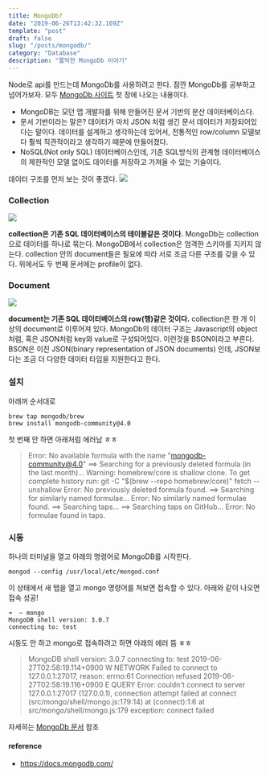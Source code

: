 ```yaml
---
title: MongoDb?
date: "2019-06-26T13:42:32.169Z"
template: "post"
draft: false
slug: "/posts/mongodb/"
category: "Database"
description: "짧막한 MongoDb 이야기"
---
```


Node로 api를 만드는데 MongoDb를 사용하려고 한다. 잠깐 MongoDb를 공부하고 넘어가보자.
모두 [MongoDb 사이트](https://www.mongodb.com/) 첫 장에 나오는 내용이다.

- MongoDB는 모던 앱 개발자를 위해 만들어진 문서 기반의 분산 데이터베이스다.
- 문서 기반이라는 말은? 데이터가 마치 JSON 처럼 생긴 문서 데이터가 저장되어있다는 말이다. 데이터를 설계하고 생각하는데 있어서, 전통적인 row/column 모델보다 훨씩 직관적이라고 생각하기 때문에 만들어졌다.
- NoSQL(Not only SQL) 데이터베이스인데, 기존 SQL방식의 관계형 데이터베이스의 제한적인 모델 없이도 데이터를 저장하고 가져올 수 있는 기술이다.

데이터 구조를 먼저 보는 것이 좋겠다.
![](/media/190627.png)

### Collection
![](/media/190627-1.png)

**collection은 기존 SQL 데이터베이스의 테이블같은 것이다.** MongoDb는 collection으로 데이터를 하나로 묶는다.
MongoDB에서 collection은 엄격한 스키마를 지키지 않는다. collection 안의 document들은 필요에 따라 서로 조금 다른 구조를 갖을 수 있다. 위에서도 두 번째 문서에는 profile이 없다.


### Document
![](/media/190627-2.png)

**document는 기존 SQL 데이터베이스의 row(행)같은 것이다.** collection은 한 개 이상의 document로 이루어져 있다.
MongoDb의 데이터 구조는 Javascript의 object처럼, 혹은 JSON처럼 key와 value로 구성되어있다.
이런것을 BSON이라고 부른다. BSON은 이진 JSON(binary representation of JSON documents) 인데, JSON보다는 조금 더 다양한 데이터 타입을 지원한다고 한다.


### 설치
아래꺼 순서대로
```
brew tap mongodb/brew
brew install mongodb-community@4.0
```

첫 번째 안 하면 아래처럼 에러남 ㅎㅎ
> Error: No available formula with the name "mongodb-community@4.0"
==> Searching for a previously deleted formula (in the last month)...
Warning: homebrew/core is shallow clone. To get complete history run:
  git -C "$(brew --repo homebrew/core)" fetch --unshallow
  Error: No previously deleted formula found.
==> Searching for similarly named formulae...
Error: No similarly named formulae found.
==> Searching taps...
==> Searching taps on GitHub...
Error: No formulae found in taps.

### 시동
하나의 터미널을 열고 아래의 명령어로 MongoDB를 시작한다.
```
mongod --config /usr/local/etc/mongod.conf
```
이 상태에서 새 탭을 열고 mongo 명령어를 쳐보면 접속할 수 있다. 아래와 같이 나오면 접속 성공!
```
➜  ~ mongo
MongoDB shell version: 3.0.7
connecting to: test
```

시동도 안 하고 mongo로 접속하려고 하면 아래의 에러 뜸 ㅎㅎ
> MongoDB shell version: 3.0.7
 connecting to: test
 2019-06-27T02:58:19.114+0900 W NETWORK  Failed to connect to 127.0.0.1:27017, reason: errno:61 Connection refused
 2019-06-27T02:58:19.116+0900 E QUERY    Error: couldn't connect to server 127.0.0.1:27017 (127.0.0.1), connection attempt failed
at connect (src/mongo/shell/mongo.js:179:14)
at (connect):1:6 at src/mongo/shell/mongo.js:179
exception: connect failed

자세히는 [MongoDb 문서](https://docs.mongodb.com/manual/installation/) 참조

#### reference
* https://docs.mongodb.com/